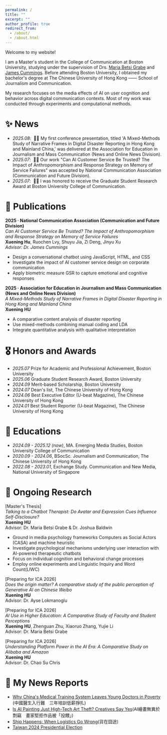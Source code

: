 ```yaml
---
permalink: /
title: ""
excerpt: ""
author_profile: true
redirect_from: 
  - /about/
  - /about.html
---
```



<span class='anchor' id='about-me'></span>

Welcome to my website!

I am a Master's student in the College of Communication at Boston University, studying under the supervision of Drs.  [Maria Betsi Grabe](https://www.bu.edu/com/profile/maria-elizabeth-betsi-grabe/) and [James Cummings](https://www.bu.edu/com/profile/jim-cummings/). Before attending Boston University, I obtained my bachelor's degree at The Chinese University of Hong Kong —— School of Journalism and Communication.

My research focuses on the media effects of AI on user cognition and behavior across digital communication contexts. Most of my work was conducted through experiments and computational methods.


# ✨ News
- *2025.08*: &nbsp;🎉🎉 My first conference presentation, titled 'A Mixed-Methods Study of Narrative Frames in Digital Disaster Reporting in Hong Kong and Mainland China,' was delivered at the Association for Education in Journalism and Mass Communication (News and Online News Division).
- *2025.07*: &nbsp;🎉🎉 Our work "Can AI Customer Service Be Trusted? The Impact of Anthropomorphism and Response Strategy on Memory of Service Failures" was accepted by National Communication Association (Communication and Future Division).
- *2025.07*: &nbsp;🎊🎃 I was honored to receive the Graduate Student Research Award at Boston University College of Communication. 

# 📝 Publications 

**2025 · National Communication Association (Communication and Future Division)**  
*Can AI Customer Service Be Trusted? The Impact of Anthropomorphism and Response Strategy on Memory of Service Failures*   
**Xuening Hu**, Ruochen Lvy, Shuyu Jia, Zi Deng, Jinyu Xu     
*Advisor: Dr. James Cummings*  
- Design a conversational chatbot using JavaScript, HTML, and CSS
- Investigate the impact of AI customer service design on corporate communication
- Apply biometric measure GSR to capture emotional and cognitive responses

**2025 · Association for Education in Journalism and Mass Communication (News and Online News Division)**  
*A Mixed-Methods Study of Narrative Frames in Digital Disaster Reporting in Hong Kong and Mainland China*    
**Xuening HU**  
- A comparative content analysis of disaster reporting
- Use mixed-methods combining manual coding and LDA
- Integrate quantitative analysis with qualitative interpretation


# 🎖 Honors and Awards
- *2025.07* Prize for Academic and Professional Achievement, Boston University
- *2025.06* Graduate Student Research Award, Boston University
- *2024.09* Merit-based Scholarship, Boston University
- *2024.07* Dean's list, The Chinese University of Hong Kong
- *2024.06* Best Executive Editor (U-beat Magazine), The Chinese University of Hong Kong
- *2024.01* Best Student Reporter (U-beat Magazine), The Chinese University of Hong Kong

# 📖 Educations
- *2024.09 - 2025.12 (now)*, MA. Emerging Media Studies, Boston University College of Communication
- *2020.09 - 2024.06*, BSocSc. Journalism and Communication, The Chinese University of Hong Kong
- *2022.08 - 2023.01*, Exchange Study. Communication and New Media, National University of Singapore

# 👾 Ongoing Research
[Master's Thesis]  
*Talking to a Chatbot Therapist: Do Avatar and Expression Cues Influence Self-Disclosure?*  
**Xuening HU**  
Advisor: Dr. Maria Betsi Grabe & Dr. Joshua Baldwin
- Ground in media psychology frameworks Computers as Social Actors (CASA) and machine heuristic
- Investigate psychological mechanisms underlying user interaction with AI-powered therapeutic chatbots
- Focus on individual cognition and behavioral change processes
- Employ online experiments and Linguistic Inquiry and Word Count(LIWC)

[Preparing for ICA 2026]    
*Does the origin matter? A comparative study of the public perception of Generative AI on Chinese Weibo*  
**Xuening HU**  
Advisor: Dr. Ayse Lokmanoglu  

[Preparing for ICA 2026]  
*AI Use in Higher Education: A Comparative Study of Faculty and Student Perceptions*  
**Xuening HU**, Zhenguan Zhu, Xiaoruo Zhang, Yujie Li  
Advisor: Dr. Maria Betsi Grabe  

[Preparing for ICA 2026]  
*Understanding Platform Power in the AI Era: A Comparative Study on Alibaba and Amazon*  
**Xuening HU**  
Advisor: Dr. Chao Su Chris  
   
# 📰 My News Reports
- [Why China's Medical Training System Leaves Young Doctors in Poverty](https://ubeat.com.cuhk.edu.hk/167_%e4%b8%ad%e5%9c%8b%e9%86%ab%e7%94%9f%e5%85%a5%e8%a1%8c%e9%9b%a3-%e4%b8%89%e5%b9%b4%e5%9f%b9%e8%a8%93%e4%bd%8e%e8%96%aa%e6%8e%99%e6%89%8e/) (中國醫生入行難　三年培訓低薪掙扎)  
- [Is AI Painting Just High-Tech Art Theft? Creatives Say Yes](https://ubeat.com.cuhk.edu.hk/168_ai%e7%b9%aa%e7%95%ab%e7%84%a1%e7%95%b0%e6%96%bc%e5%89%bd%e7%ab%8a-%e7%95%ab%e5%ae%b6%e5%a0%85%e6%8b%92%e4%bd%9c%e5%93%81%e8%a2%ab%e6%8a%95%e9%a4%b5/)(AI繪畫無異於剽竊　畫家堅拒作品被「投餵」)
- [Ship Happens: When Logistics Go Wrong](https://ubeat.com.cuhk.edu.hk/%e8%b2%a8%e5%9c%a8%e5%9b%a7%e9%80%94/)(貨在囧途)
- [Taiwan 2024 Presidential Election](https://ubeat.com.cuhk.edu.hk/category/tw-election/%e5%8f%b0%e7%81%a3%e5%a4%a7%e9%81%b82024/)




